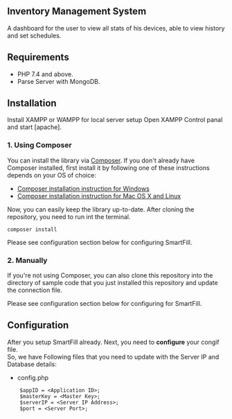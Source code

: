 ## Inventory Management System

A dashboard for the user to view all stats of his devices, able to view history and set schedules.

## Requirements
- PHP 7.4 and above.
- Parse Server with MongoDB.

## Installation
Install XAMPP or WAMPP for local server setup
Open XAMPP Control panal and start [apache].

### 1. Using Composer
You can install the library via [Composer](https://getcomposer.org/). If you don't already have Composer installed, first install it by following one of these instructions depends on your OS of choice:
* [Composer installation instruction for Windows](https://getcomposer.org/doc/00-intro.md#installation-windows)
* [Composer installation instruction for Mac OS X and Linux](https://getcomposer.org/doc/00-intro.md#installation-linux-unix-osx)


Now, you can easily keep the library up-to-date. After cloning the repository, you need to run int the terminal. 

```
composer install
```

Please see configuration section below for configuring SmartFill.

### 2. Manually

If you're not using Composer, you can also clone this repository into the directory of sample code that you just installed this repository and update the connection file.


Please see configuration section below for configuring for SmartFill.

## Configuration
After you setup SmartFill already. Next, you need to **configure** your congif file.  
So, we have Following files that you need to update with the Server IP and Database details:

- config.php

```
	$appID = <Application ID>;
    $masterKey = <Master Key>;
	$serverIP = <Server IP Address>;
    $port = <Server Port>;
```

